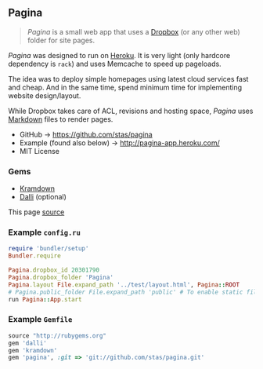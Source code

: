 ## Pagina

>*Pagina* is a small web app that uses
a [Dropbox](http://dropbox.com) (or any other web) folder for site pages.

*Pagina* was designed to run on [Heroku](http://heroku.com).
It is very light (only hardcore dependency is `rack`) and uses Memcache to speed up pageloads.

The idea was to deploy simple homepages using latest cloud services
fast and cheap. And in the same time, spend minimum time for implementing
website design/layout.

While Dropbox takes care of ACL, revisions and hosting space, _Pagina_ uses
[Markdown](http://kramdown.rubyforge.org/quickref.html) files to render pages.

 * GitHub &rarr; https://github.com/stas/pagina
 * Example (found also below) &rarr; http://pagina-app.heroku.com/
 * MIT License

### Gems
 * [Kramdown](http://kramdown.rubyforge.org)
 * [Dalli](https://github.com/mperham/dalli) (optional)

This page [source](http://dl.dropbox.com/u/20301790/Pagina/index.txt)

### Example `config.ru`

```ruby
require 'bundler/setup'
Bundler.require

Pagina.dropbox_id 20301790
Pagina.dropbox_folder 'Pagina'
Pagina.layout File.expand_path '../test/layout.html', Pagina::ROOT
# Pagina.public_folder File.expand_path 'public' # To enable static files
run Pagina::App.start
```


### Example `Gemfile`

```ruby
source "http://rubygems.org"
gem 'dalli'
gem 'kramdown'
gem 'pagina', :git => 'git://github.com/stas/pagina.git'
```
